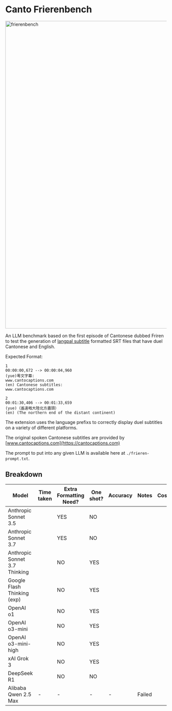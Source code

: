 # Canto Frierenbench

<img width="960" alt="frierenbench" src="https://github.com/user-attachments/assets/65cd3b1a-96f0-4d12-aded-ed525b921dfc" />

An LLM benchmark based on the first episode of Cantonese dubbed Friren to test the generation of [langpal subtitle](https://langpal.com.hk/subtitles) formatted SRT files that have duel Cantonese and English.

Expected Format:

```
1
00:00:00,672 --> 00:00:04,960
(yue)粵文字幕:
www.cantocaptions.com
(en) Cantonese subtitles:
www.cantocaptions.com

2
00:01:30,406 --> 00:01:33,659
(yue)（遙遠嘅大陸北方盡頭）
(en) (The northern end of the distant continent)
```

The extension uses the language prefixs to correctly display duel subtitles on a variety of different platforms.

The original spoken Cantonese subtitles are provided by [www.cantocaptions.com](https://cantocaptions.com)

The prompt to put into any given LLM is available here at `./frieren-prompt.txt`.

## Breakdown

| Model                         | Time taken | Extra Formatting Need? | One shot? | Accuracy | Notes  | Cost |
| ----------------------------- | ---------- | ---------------------- | --------- | -------- | ------ | ---- |
| Anthropic Sonnet 3.5          |            | YES                    | NO        |          |        |
| Anthropic Sonnet 3.7          |            | YES                    | NO        |          |        |
| Anthropic Sonnet 3.7 Thinking |            | NO                     | YES       |          |        |
| Google Flash Thinking (exp)   |            | NO                     | YES       |          |        |
| OpenAI o1                     |            | NO                     | YES       |          |        |
| OpenAI o3-mini                |            | NO                     | YES       |          |        |
| OpenAI o3-mini-high           |            | NO                     | YES       |          |        |
| xAI Grok 3                    |            | NO                     | YES       |          |        |
| DeepSeek R1                   |            | NO                     | NO        |          |        |
| Alibaba Qwen 2.5 Max          | -          | -                      | -         | -        | Failed |
